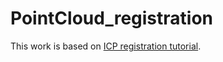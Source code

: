 # PointCloud_registration
This work is based on [ICP registration tutorial](http://www.open3d.org/docs/latest/tutorial/Basic/icp_registration.html).
